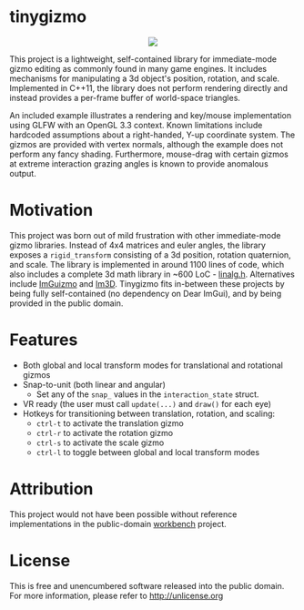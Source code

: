 # tinygizmo

<p align="center">
  <img src="https://raw.githubusercontent.com/ddiakopoulos/tinygizmo/master/preview.png"/>
</p>

This project is a lightweight, self-contained library for immediate-mode gizmo editing as commonly found in many game engines. It includes mechanisms for manipulating a 3d object's position, rotation, and scale. Implemented in C++11, the library does not perform rendering directly and instead provides a per-frame buffer of world-space triangles. 

An included example illustrates a rendering and key/mouse implementation using GLFW with an OpenGL 3.3 context. Known limitations include hardcoded assumptions about a right-handed, Y-up coordinate system. The gizmos are provided with vertex normals, although the example does not perform any fancy shading. Furthermore, mouse-drag with certain gizmos at extreme interaction grazing angles is known to provide anomalous output. 

# Motivation

This project was born out of mild frustration with other immediate-mode gizmo libraries. Instead of 4x4 matrices and euler angles, the library exposes a `rigid_transform` consisting of a 3d position, rotation quaternion, and scale. The library is implemented in around 1100 lines of code, which also includes a complete 3d math library in ~600 LoC - [linalg.h](https://github.com/sgorsten/linalg). Alternatives include [ImGuizmo](https://github.com/CedricGuillemet/ImGuizmo) and [Im3D](https://github.com/john-chapman/im3d). Tinygizmo fits in-between these projects by being fully self-contained (no dependency on Dear ImGui), and by being provided in the public domain. 

# Features
* Both global and local transform modes for translational and rotational gizmos
* Snap-to-unit (both linear and angular)
  * Set any of the `snap_` values in the `interaction_state` struct. 
* VR ready (the user must call `update(...)` and `draw()` for each eye)
* Hotkeys for transitioning between translation, rotation, and scaling:
  * `ctrl-t` to activate the translation gizmo
  * `ctrl-r` to activate the rotation gizmo
  * `ctrl-s` to activate the scale gizmo
  * `ctrl-l` to toggle between global and local transform modes

# Attribution

This project would not have been possible without reference implementations in the public-domain [workbench](https://github.com/sgorsten/workbench) project. 

# License 

This is free and unencumbered software released into the public domain. For more information, please refer to <http://unlicense.org>